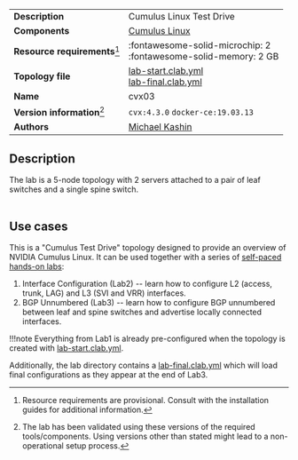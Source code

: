 |                               |                                                                                          |
| ----------------------------- | ---------------------------------------------------------------------------------------- |
| **Description**               | Cumulus Linux Test Drive                                                                 |
| **Components**                | [Cumulus Linux][cvx]                                                                     |
| **Resource requirements**[^1] | :fontawesome-solid-microchip: 2 <br/>:fontawesome-solid-memory: 2 GB                     |
| **Topology file**             | [lab-start.clab.yml][topofile] <br/>[lab-final.clab.yml][finalfile]                                                                     |
| **Name**                      | cvx03                                                                                    |
| **Version information**[^2]   | `cvx:4.3.0` `docker-ce:19.03.13`                                                         |
| **Authors**                   | [Michael Kashin](https://twitter.com/networkop1)                                                           |


## Description
The lab is a 5-node topology with 2 servers attached to a pair of leaf switches and a single spine switch. 

<div class="mxgraph" style="max-width:100%;border:1px solid transparent;margin:0 auto; display:block;" data-mxgraph="{&quot;page&quot;:1,&quot;zoom&quot;:1.5,&quot;highlight&quot;:&quot;#0000ff&quot;,&quot;nav&quot;:true,&quot;check-visible-state&quot;:true,&quot;resize&quot;:true,&quot;url&quot;:&quot;https://raw.githubusercontent.com/hellt/clabs/diagrams/cvx.drawio&quot;}"></div>

## Use cases
This is a "Cumulus Test Drive" topology designed to provide an overview of NVIDIA Cumulus Linux. It can be used together with a series of [self-paced hands-on labs](https://resource.nvidia.com/en-us-linux-lab-guide/linux-lab-guide):

1. Interface Configuration (Lab2) -- learn how to configure L2 (access, trunk, LAG) and L3 (SVI and VRR) interfaces.
2. BGP Unnumbered (Lab3) -- learn how to configure BGP unnumbered between leaf and spine switches and advertise locally connected interfaces.

!!!note
    Everything from Lab1 is already pre-configured when the topology is created with [lab-start.clab.yml][topofile].

Additionally, the lab directory contains a [lab-final.clab.yml][finalfile] which will load final configurations as they appear at the end of Lab3.

[cvx]: https://www.nvidia.com/en-gb/networking/ethernet-switching/cumulus-vx/
[topofile]: https://github.com/hellt/clabs/tree/master/labs/cvx03/lab-start.clab.yml
[finalfile]: https://github.com/hellt/clabs/tree/master/labs/cvx03/lab-final.clab.yml

[^1]: Resource requirements are provisional. Consult with the installation guides for additional information.
[^2]: The lab has been validated using these versions of the required tools/components. Using versions other than stated might lead to a non-operational setup process.

<script type="text/javascript" src="https://cdn.jsdelivr.net/gh/hellt/drawio-js@main/embed2.js" async></script>